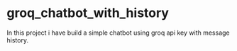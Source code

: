 # groq_chatbot_with_history
In this project i have build a simple chatbot using groq api  key with message history.
